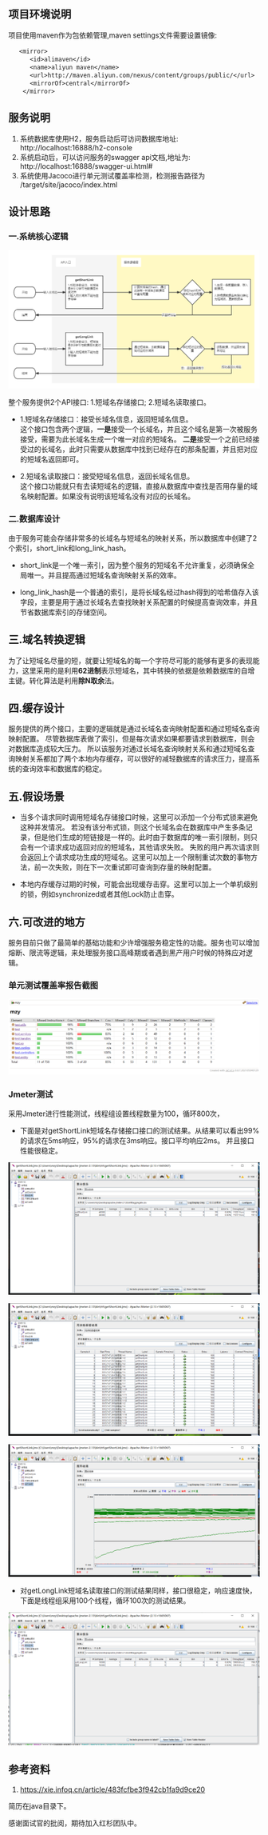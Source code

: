 ## 项目环境说明
项目使用maven作为包依赖管理,maven settings文件需要设置镜像:
```
   <mirror>
      <id>alimaven</id>
      <name>aliyun maven</name>
      <url>http://maven.aliyun.com/nexus/content/groups/public/</url>
      <mirrorOf>central</mirrorOf>
    </mirror>
```


## 服务说明
1. 系统数据库使用H2，服务启动后可访问数据库地址: http://localhost:16888/h2-console
2. 系统启动后，可以访问服务的swagger api文档,地址为: http://localhost:16888/swagger-ui.html#
3. 系统使用Jacoco进行单元测试覆盖率检测，检测报告路径为 /target/site/jacoco/index.html

## 设计思路
### 一.系统核心逻辑
![系统核心逻辑](./mzy/src/main/resources/pic/core_logic.png "系统核心逻辑图")

整个服务提供2个API接口: 1.短域名存储接口; 2.短域名读取接口。
- 1.短域名存储接口：接受长域名信息，返回短域名信息。  
    这个接口包含两个逻辑，**一是**接受一个长域名，并且这个域名是第一次被服务接受，需要为此长域名生成一个唯一对应的短域名。
    **二是**接受一个之前已经接受过的长域名，此时只需要从数据库中找到已经存在的那条配置，并且把对应的短域名返回即可。

- 2.短域名读取接口：接受短域名信息，返回长域名信息。  
    这个接口功能就只有去读短域名的逻辑，直接从数据库中查找是否用存量的域名映射配置。如果没有说明该短域名没有对应的长域名。

### 二.数据库设计
由于服务可能会存储非常多的长域名与短域名的映射关系，所以数据库中创建了2个索引，short_link和long_link_hash。

- short_link是一个唯一索引，因为整个服务的短域名不允许重复，必须确保全局唯一。并且提高通过短域名查询映射关系的效率。

- long_link_hash是一个普通的索引，是将长域名经过hash得到的哈希值存入该字段，主要是用于通过长域名去查找映射关系配置的时候提高查询效率，并且节省数据库索引的存储空间。

## 三.域名转换逻辑
为了让短域名尽量的短，就要让短域名的每一个字符尽可能的能够有更多的表现能力，这里采用的是利用**62进制**表示短域名，其中转换的依据是依赖数据库的自增主键。转化算法是利用**除N取余**法。

## 四.缓存设计
服务提供的两个接口，主要的逻辑就是通过长域名查询映射配置和通过短域名查询映射配置。
尽管数据库表做了索引，但是每次请求如果都要请求到数据库，则会对数据库造成较大压力。
所以该服务对通过长域名查询映射关系和通过短域名查询映射关系都加了两个本地内存缓存，可以很好的减轻数据库的请求压力，提高系统的查询效率和数据库的稳定。

## 五.假设场景
- 当多个请求同时调用短域名存储接口时候，这里可以添加一个分布式锁来避免这种并发情况。
若没有该分布式锁，则这个长域名会在数据库中产生多条记录，但是他们生成的短链接是一样的。此时由于数据库的唯一索引限制，则只会有一个请求成功返回对应的短域名，其他请求失败。
失败的用户再次请求则会返回上个请求成功生成的短域名。这里可以加上一个限制重试次数的事物方法，前一次失败，则在下一次重试即可查询到存量的映射配置。

- 本地内存缓存过期的时候，可能会出现缓存击穿。这里可以加上一个单机级别的锁，例如synchronized或者其他Lock防止击穿。

## 六.可改进的地方
服务目前只做了最简单的基础功能和少许增强服务稳定性的功能。服务也可以增加熔断、限流等逻辑，来处理服务接口高峰期或者遇到黑产用户时候的特殊应对逻辑。

### 单元测试覆盖率报告截图
![单元测试覆盖率报告](./mzy/src/main/resources/pic/jacoco_test_cover_pic.png "单元测试覆盖率截图")

### Jmeter测试
采用Jmeter进行性能测试，线程组设置线程数量为100，循环800次，

- 下面是对getShortLink短域名存储接口接口的测试结果。从结果可以看出99%的请求在5ms响应，95%的请求在3ms响应。接口平均响应2ms。
并且接口性能很稳定。

![Jmeter测试-聚合报告](./mzy/src/main/resources/pic/jmeter01.png "Jmeter测试-聚合报告截图")

![Jmeter测试-表格结果](./mzy/src/main/resources/pic/jmeter02.png "Jmeter测试-表格报告截图")

![Jmeter测试-图形结果](./mzy/src/main/resources/pic/jmeter03.png "Jmeter测试-图形结果截图")


- 对getLongLink短域名读取接口的测试结果同样，接口很稳定，响应速度快，下面是线程组采用100个线程，循环100次的测试结果。

![Jmeter测试-聚合结果](./mzy/src/main/resources/pic/jmeter04.png "Jmeter测试-聚合结果截图")



## 参考资料
1. https://xie.infoq.cn/article/483fcfbe3f942cb1fa9d9ce20


简历在java目录下。

感谢面试官的批阅，期待加入红杉团队中。
